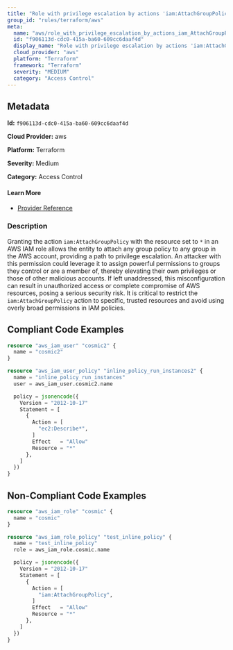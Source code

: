 ```yaml
---
title: "Role with privilege escalation by actions 'iam:AttachGroupPolicy'"
group_id: "rules/terraform/aws"
meta:
  name: "aws/role_with_privilege_escalation_by_actions_iam_AttachGroupPolicy"
  id: "f906113d-cdc0-415a-ba60-609cc6daaf4d"
  display_name: "Role with privilege escalation by actions 'iam:AttachGroupPolicy'"
  cloud_provider: "aws"
  platform: "Terraform"
  framework: "Terraform"
  severity: "MEDIUM"
  category: "Access Control"
---
```

## Metadata

**Id:** `f906113d-cdc0-415a-ba60-609cc6daaf4d`

**Cloud Provider:** aws

**Platform:** Terraform

**Severity:** Medium

**Category:** Access Control

#### Learn More

 - [Provider Reference](https://registry.terraform.io/providers/hashicorp/aws/latest/docs/resources/iam_role_policy#policy)

### Description

 Granting the action `iam:AttachGroupPolicy` with the resource set to `*` in an AWS IAM role allows the entity to attach any group policy to any group in the AWS account, providing a path to privilege escalation. An attacker with this permission could leverage it to assign powerful permissions to groups they control or are a member of, thereby elevating their own privileges or those of other malicious accounts. If left unaddressed, this misconfiguration can result in unauthorized access or complete compromise of AWS resources, posing a serious security risk. It is critical to restrict the `iam:AttachGroupPolicy` action to specific, trusted resources and avoid using overly broad permissions in IAM policies.


## Compliant Code Examples
```terraform
resource "aws_iam_user" "cosmic2" {
  name = "cosmic2"
}

resource "aws_iam_user_policy" "inline_policy_run_instances2" {
  name = "inline_policy_run_instances"
  user = aws_iam_user.cosmic2.name

  policy = jsonencode({
    Version = "2012-10-17"
    Statement = [
      {
        Action = [
          "ec2:Describe*",
        ]
        Effect   = "Allow"
        Resource = "*"
      },
    ]
  })
}

```
## Non-Compliant Code Examples
```terraform
resource "aws_iam_role" "cosmic" {
  name = "cosmic"
}

resource "aws_iam_role_policy" "test_inline_policy" {
  name = "test_inline_policy"
  role = aws_iam_role.cosmic.name

  policy = jsonencode({
    Version = "2012-10-17"
    Statement = [
      {
        Action = [
          "iam:AttachGroupPolicy",
        ]
        Effect   = "Allow"
        Resource = "*"
      },
    ]
  })
}




```